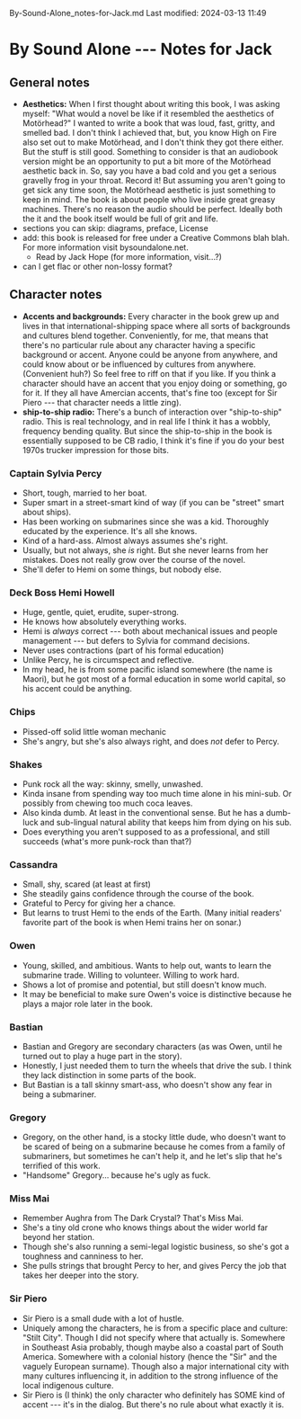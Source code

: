 By-Sound-Alone_notes-for-Jack.md
Last modified: 2024-03-13 11:49

# By Sound Alone --- Notes for Jack

## General notes
* **Aesthetics:** When I first thought about writing this book, I was asking myself: "What would a novel be like if it resembled the aesthetics of Motörhead?" I wanted to write a book that was loud, fast, gritty, and smelled bad. I don't think I achieved that, but, you know High on Fire also set out to make Motörhead, and I don't think they got there either. But the stuff is still good. Something to consider is that an audiobook version might be an opportunity to put a bit more of the Motörhead aesthetic back in. So, say you have a bad cold and you get a serious gravelly frog in your throat. Record it! But assuming you aren't going to get sick any time soon, the Motörhead aesthetic is just something to keep in mind. The book is about people who live inside great greasy machines. There's no reason the audio should be perfect. Ideally both the it and the book itself would be full of grit and life.
* sections you can skip: diagrams, preface, License
* add: this book is released for free under a Creative Commons blah blah. For more information visit bysoundalone.net.
    * Read by Jack Hope (for more information, visit...?)
* can I get flac or other non-lossy format?


## Character notes
* **Accents and backgrounds:** Every character in the book grew up and lives in that international-shipping space where all sorts of backgrounds and cultures blend together. Conveniently, for me, that means that there's no particular rule about any character having a specific background or accent. Anyone could be anyone from anywhere, and could know about or be influenced by cultures from anywhere. (Convenient huh?) So feel free to riff on that if you like. If you think a character should have an accent that you enjoy doing or something, go for it. If they all have Amercian accents, that's fine too (except for Sir Piero --- that character needs a little zing).
* **ship-to-ship radio:** There's a bunch of interaction over "ship-to-ship" radio. This is real technology, and in real life I think it has a wobbly, frequency bending quality. But since the ship-to-ship in the book is essentially supposed to be CB radio, I think it's fine if you do your best 1970s trucker impression for those bits. 

### Captain Sylvia Percy
* Short, tough, married to her boat. 
* Super smart in a street-smart kind of way (if you can be "street" smart about ships).
* Has been working on submarines since she was a kid. Thoroughly educated by the experience. It's all she knows.
* Kind of a hard-ass. Almost always assumes she's right.
* Usually, but not always, she _is_ right. But she never learns from her mistakes. Does not really grow over the course of the novel. 
* She'll defer to Hemi on some things, but nobody else.

### Deck Boss Hemi Howell
* Huge, gentle, quiet, erudite, super-strong. 
* He knows how absolutely everything works.
* Hemi is _always_ correct --- both about mechanical issues and people management --- but defers to Sylvia for command decisions.
* Never uses contractions (part of his formal education)
* Unlike Percy, he is circumspect and reflective.
* In my head, he is from some pacific island somewhere (the name is Maori), but he got most of a formal education in some world capital, so his accent could be anything.

### Chips
* Pissed-off solid little woman mechanic
* She's angry, but she's also always right, and does _not_ defer to Percy. 

### Shakes
* Punk rock all the way: skinny, smelly, unwashed.
* Kinda insane from spending way too much time alone in his mini-sub. Or possibly from chewing too much coca leaves.
* Also kinda dumb. At least in the conventional sense. But he has a dumb-luck and sub-lingual natural ability that keeps him from dying on his sub.
* Does everything you aren't supposed to as a professional, and still succeeds (what's more punk-rock than that?)

### Cassandra
* Small, shy, scared (at least at first)
* She steadily gains confidence through the course of the book.
* Grateful to Percy for giving her a chance.
* But learns to trust Hemi to the ends of the Earth. (Many initial readers' favorite part of the book is when Hemi trains her on sonar.)

### Owen
* Young, skilled, and ambitious. Wants to help out, wants to learn the submarine trade. Willing to volunteer. Willing to work hard.
* Shows a lot of promise and potential, but still doesn't know much.
* It may be beneficial to make sure Owen's voice is distinctive because he plays a major role later in the book.

### Bastian
* Bastian and Gregory are secondary characters (as was Owen, until he turned out to play a huge part in the story).
* Honestly, I just needed them to turn the wheels that drive the sub. I think they lack distinction in some parts of the book.
* But Bastian is a tall skinny smart-ass, who doesn't show any fear in being a submariner.

### Gregory
* Gregory, on the other hand, is a stocky little dude, who doesn't want to be scared of being on a submarine because he comes from a family of submariners, but sometimes he can't help it, and he let's slip that he's terrified of this work.
* "Handsome" Gregory... because he's ugly as fuck.

### Miss Mai 
* Remember Aughra from The Dark Crystal? That's Miss Mai.
* She's a tiny old crone who knows things about the wider world far beyond her station.
* Though she's also running a semi-legal logistic business, so she's got a toughness and canniness to her.
* She pulls strings that brought Percy to her, and gives Percy the job that takes her deeper into the story.

### Sir Piero
* Sir Piero is a small dude with a lot of hustle.
* Uniquely among the characters, he is from a specific place and culture: "Stilt City". Though I did not specify where that actually is. Somewhere in Southeast Asia probably, though maybe also a coastal part of South America. Somewhere with a colonial history (hence the "Sir" and the vaguely European surname). Though also a major international city with many cultures influencing it, in addition to the strong influence of the local indigenous culture. 
* Sir Piero is (I think) the only character who definitely has SOME kind of accent --- it's in the dialog. But there's no rule about what exactly it is.




